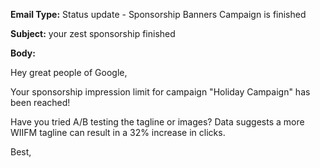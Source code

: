 **Email Type:** Status update - Sponsorship Banners Campaign is finished

**Subject:** your zest sponsorship finished

**Body:**

Hey great people of Google,

Your sponsorship impression limit for campaign "Holiday Campaign" has been reached!

Have you tried A/B testing the tagline or images? Data suggests a more
WIIFM tagline can result in a 32% increase in clicks.

Best,
